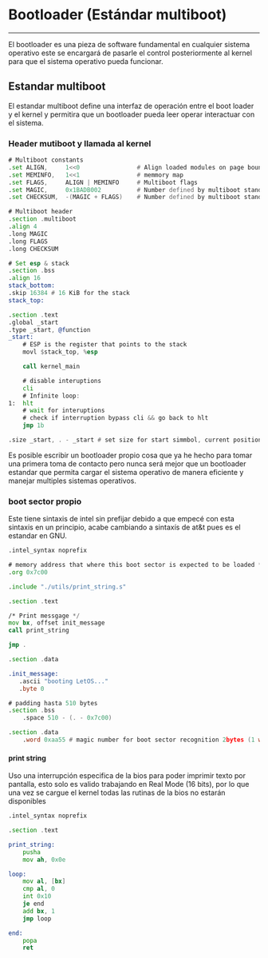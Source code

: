 # Bootloader (Estándar multiboot)
---

El bootloader es una pieza de software fundamental en cualquier sistema operativo este se encargará de pasarle el control posteriormente al kernel para que el sistema operativo pueda funcionar.

## Estandar multiboot
El estandar multiboot define una interfaz de operación entre el boot loader y el kernel y permitira que un bootloader pueda leer operar interactuar con el sistema.

### Header mutiboot y llamada al kernel

```asm
# Multiboot constants
.set ALIGN,     1<<0                # Align loaded modules on page boundaries
.set MEMINFO,   1<<1                # memmory map
.set FLAGS,     ALIGN | MEMINFO     # Multiboot flags
.set MAGIC,     0x1BADB002          # Number defined by multiboot standard for header recognition
.set CHECKSUM,  -(MAGIC + FLAGS)    # Number defined by multiboot standard for header recognition

# Multiboot header
.section .multiboot
.align 4
.long MAGIC
.long FLAGS
.long CHECKSUM

# Set esp & stack
.section .bss
.align 16
stack_bottom:
.skip 16384 # 16 KiB for the stack
stack_top:

.section .text
.global _start
.type _start, @function
_start:
    # ESP is the register that points to the stack 
    movl $stack_top, %esp

    call kernel_main

    # disable interuptions
    cli
    # Infinite loop: 
1:  hlt
    # wait for interuptions
    # check if interruption bypass cli && go back to hlt
    jmp 1b

.size _start, . - _start # set size for start simmbol, current position - start
```

Es posible escribir un bootloader propio cosa que ya he hecho para tomar una primera toma de contacto pero nunca será mejor que un bootloader estandar que permita cargar el sistema operativo de manera eficiente y manejar multiples sistemas operativos.

### boot sector propio
Este tiene sintaxis de intel sin prefijar debido a que empecé con esta sintaxis en un principio, acabe cambiando a sintaxís de at&t pues es el estandar en GNU.

```asm
.intel_syntax noprefix

# memory address that where this boot sector is expected to be loaded */
.org 0x7c00

.include "./utils/print_string.s"

.section .text

/* Print messgage */
mov bx, offset init_message
call print_string

jmp .

.section .data

.init_message: 
   .ascii "booting LetOS..."
   .byte 0

# padding hasta 510 bytes
.section .bss
    .space 510 - (. - 0x7c00)

.section .data
    .word 0xaa55 # magic number for boot sector recognition 2bytes (1 word)
```

#### print string
Uso una interrupción especifica de la bios para poder imprimir texto por pantalla, esto solo es valido trabajando en Real Mode (16 bits), por lo que una vez se cargue el kernel todas las rutinas de la bios no estarán disponibles

```asm
.intel_syntax noprefix

.section .text

print_string:
    pusha
    mov ah, 0x0e

loop:
    mov al, [bx]
    cmp al, 0
    int 0x10
    je end
    add bx, 1
    jmp loop

end:
    popa
    ret

```
